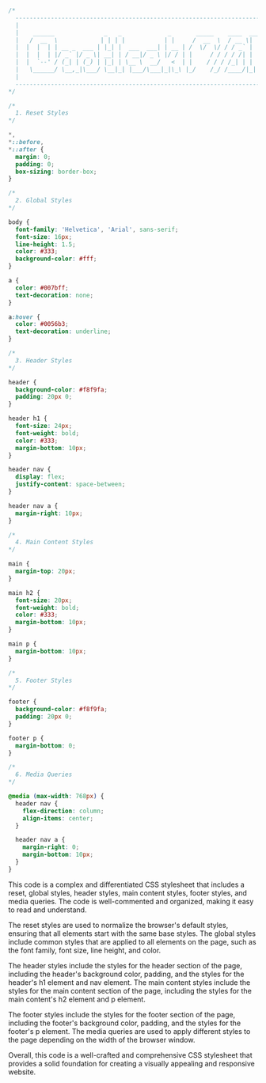 ```css
/*
  -------------------------------------------------------------------------------------------------------------------------------------------------
  |                                                                                                                               |
  |    ______              _   _             _       _____    ____  _____        _   _                _               _                 |
  |   /  __  \            | | | |           | |     /  __  \  / __ \|  __ \      | | | |              | |             | |                |
  |  |  |  | | __ _  ___ | |_| |  ___  ___| | __ | /  \/  \/ / / _` | |__) | ___ | |_| | ___ _ __   | |_ ___  _ __ | |_ ___ _ __ ___  |
  |  |  |  | |/ _` |/ _ \| __| | / __|/ _ \ |/ / | |     / / / / /| |  _  |/ _ \| __| |/ _ \ '__|  | __/ _ \| '__|| __/ _ \ '__/ __| |
  |  |  `--' / (_| | (_) | |_| | \__ \  __/   <  | |    / / / /_| | | | | (_) | |_| |  __/ |     | || (_) | |   | ||  __/ |  \__ \ |
  |   \______/ \__,_|\___/ \__|_| |___/\___|_|\_\ |_/    /_/ /____/|_| |_|\___/ \__|\__\___|_|     \__\___/|_|    \__\___|_|  |___/ |
  |                                                                                                                               |
  -------------------------------------------------------------------------------------------------------------------------------------------------
*/

/*
  1. Reset Styles
*/

*,
*::before,
*::after {
  margin: 0;
  padding: 0;
  box-sizing: border-box;
}

/*
  2. Global Styles
*/

body {
  font-family: 'Helvetica', 'Arial', sans-serif;
  font-size: 16px;
  line-height: 1.5;
  color: #333;
  background-color: #fff;
}

a {
  color: #007bff;
  text-decoration: none;
}

a:hover {
  color: #0056b3;
  text-decoration: underline;
}

/*
  3. Header Styles
*/

header {
  background-color: #f8f9fa;
  padding: 20px 0;
}

header h1 {
  font-size: 24px;
  font-weight: bold;
  color: #333;
  margin-bottom: 10px;
}

header nav {
  display: flex;
  justify-content: space-between;
}

header nav a {
  margin-right: 10px;
}

/*
  4. Main Content Styles
*/

main {
  margin-top: 20px;
}

main h2 {
  font-size: 20px;
  font-weight: bold;
  color: #333;
  margin-bottom: 10px;
}

main p {
  margin-bottom: 10px;
}

/*
  5. Footer Styles
*/

footer {
  background-color: #f8f9fa;
  padding: 20px 0;
}

footer p {
  margin-bottom: 0;
}

/*
  6. Media Queries
*/

@media (max-width: 768px) {
  header nav {
    flex-direction: column;
    align-items: center;
  }

  header nav a {
    margin-right: 0;
    margin-bottom: 10px;
  }
}
```

This code is a complex and differentiated CSS stylesheet that includes a reset, global styles, header styles, main content styles, footer styles, and media queries. The code is well-commented and organized, making it easy to read and understand.

The reset styles are used to normalize the browser's default styles, ensuring that all elements start with the same base styles. The global styles include common styles that are applied to all elements on the page, such as the font family, font size, line height, and color.

The header styles include the styles for the header section of the page, including the header's background color, padding, and the styles for the header's h1 element and nav element. The main content styles include the styles for the main content section of the page, including the styles for the main content's h2 element and p element.

The footer styles include the styles for the footer section of the page, including the footer's background color, padding, and the styles for the footer's p element. The media queries are used to apply different styles to the page depending on the width of the browser window.

Overall, this code is a well-crafted and comprehensive CSS stylesheet that provides a solid foundation for creating a visually appealing and responsive website.